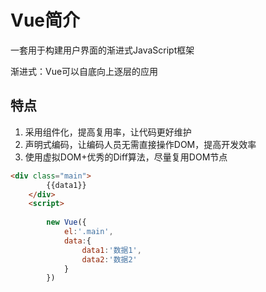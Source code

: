 # Vue简介

一套用于构建用户界面的渐进式JavaScript框架

渐进式：Vue可以自底向上逐层的应用

## 特点

1.  采用组件化，提高复用率，让代码更好维护
2.  声明式编码，让编码人员无需直接操作DOM，提高开发效率
3.  使用虚拟DOM+优秀的Diff算法，尽量复用DOM节点 



~~~ html
<div class="main">
        {{data1}}
    </div>
    <script>
        
        new Vue({
            el:'.main',
            data:{
                data1:'数据1',
                data2:'数据2'
            }
        })
~~~









